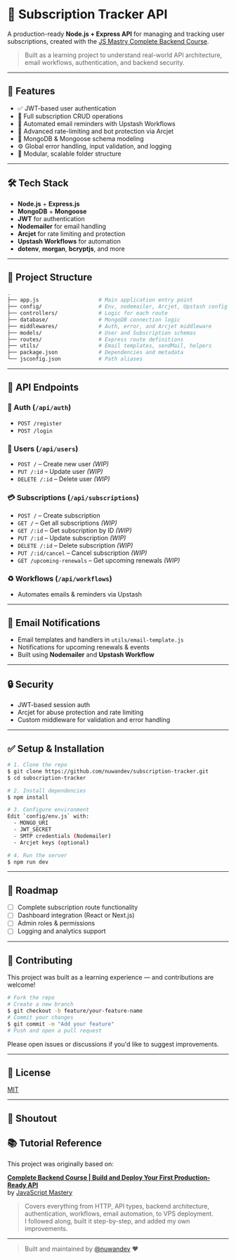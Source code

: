# 📆 Subscription Tracker API

A production-ready **Node.js + Express API** for managing and tracking user subscriptions, created with the [JS Mastry Complete Backend Course](https://www.youtube.com/watch?v=rOpEN1JDaD0).

> Built as a learning project to understand real-world API architecture, email workflows, authentication, and backend security.

---

## 🚀 Features

* ✅ JWT-based user authentication
* 📅 Full subscription CRUD operations
* 📧 Automated email reminders with Upstash Workflows
* 🔐 Advanced rate-limiting and bot protection via Arcjet
* 🧠 MongoDB & Mongoose schema modeling
* ⚙️ Global error handling, input validation, and logging
* 🧰 Modular, scalable folder structure

---

## 🛠️ Tech Stack

* **Node.js** + **Express.js**
* **MongoDB** + **Mongoose**
* **JWT** for authentication
* **Nodemailer** for email handling
* **Arcjet** for rate limiting and protection
* **Upstash Workflows** for automation
* **dotenv**, **morgan**, **bcryptjs**, and more

---

## 📁 Project Structure

```bash
.
├── app.js                   # Main application entry point
├── config/                  # Env, nodemailer, Arcjet, Upstash config
├── controllers/             # Logic for each route
├── database/                # MongoDB connection logic
├── middlewares/             # Auth, error, and Arcjet middleware
├── models/                  # User and Subscription schemas
├── routes/                  # Express route definitions
├── utils/                   # Email templates, sendMail, helpers
├── package.json             # Dependencies and metadata
└── jsconfig.json            # Path aliases
```

---

## 📅 API Endpoints

### 🔐 Auth (`/api/auth`)

* `POST /register`
* `POST /login`

### 👤 Users (`/api/users`)

* `POST /` – Create new user *(WIP)*
* `PUT /:id` – Update user *(WIP)*
* `DELETE /:id` – Delete user *(WIP)*

### 💳 Subscriptions (`/api/subscriptions`)

* `POST /` – Create subscription
* `GET /` – Get all subscriptions *(WIP)*
* `GET /:id` – Get subscription by ID *(WIP)*
* `PUT /:id` – Update subscription *(WIP)*
* `DELETE /:id` – Delete subscription *(WIP)*
* `PUT /:id/cancel` – Cancel subscription *(WIP)*
* `GET /upcoming-renewals` – Get upcoming renewals *(WIP)*

### ♻️ Workflows (`/api/workflows`)

* Automates emails & reminders via Upstash

---

## 📧 Email Notifications

* Email templates and handlers in `utils/email-template.js`
* Notifications for upcoming renewals & events
* Built using **Nodemailer** and **Upstash Workflow**

---

## 🔒 Security

* JWT-based session auth
* Arcjet for abuse protection and rate limiting
* Custom middleware for validation and error handling

---

## ✅ Setup & Installation

```bash
# 1. Clone the repo
$ git clone https://github.com/nuwandev/subscription-tracker.git
$ cd subscription-tracker

# 2. Install dependencies
$ npm install

# 3. Configure environment
Edit `config/env.js` with:
  - MONGO_URI
  - JWT_SECRET
  - SMTP credentials (Nodemailer)
  - Arcjet keys (optional)

# 4. Run the server
$ npm run dev
```

---

## 🔄 Roadmap

* [ ] Complete subscription route functionality
* [ ] Dashboard integration (React or Next.js)
* [ ] Admin roles & permissions
* [ ] Logging and analytics support

---

## 🧱 Contributing

This project was built as a learning experience — and contributions are welcome!

```bash
# Fork the repo
# Create a new branch
$ git checkout -b feature/your-feature-name
# Commit your changes
$ git commit -m "Add your feature"
# Push and open a pull request
```

Please open issues or discussions if you'd like to suggest improvements.

---

## 📄 License

[MIT](LICENSE)

---

## 🙌 Shoutout

## 📚 Tutorial Reference

This project was originally based on:

**[Complete Backend Course | Build and Deploy Your First Production-Ready API](https://www.youtube.com/watch?v=fgTGADljAeg)**  
by [JavaScript Mastery](https://www.youtube.com/@javascriptmastery)

> Covers everything from HTTP, API types, backend architecture, authentication, workflows, email automation, to VPS deployment.  
> I followed along, built it step-by-step, and added my own improvements.

---

> Built and maintained by [@nuwandev](https://github.com/nuwandev) ❤️
